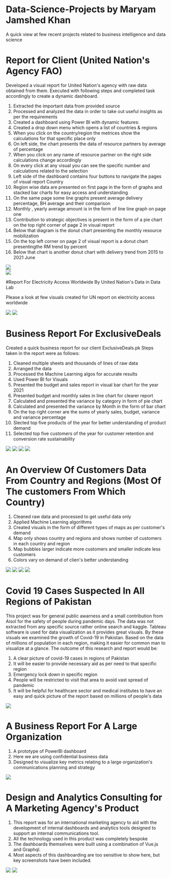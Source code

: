 # Data-Science-Projects by Maryam Jamshed Khan
A quick view at few recent projects related to business intelligence and data science

# Report for Client (United Nation's Agency FAO)

Developed a visual report for United Nation's agency with raw data obtained from them.
Executed with following steps and completed task accordingly to create a dynamic dashboard.

1) Extracted the important data from provided source
2) Processed and analyzed the data in order to take out useful insights as per the requirements
3) Created a dashboard using Power BI with dynamic features:
4) Created a drop down menu which opens a list of countries & regions
5) When you click on the country/region the metrices show the calculations for that specific place only
6) On left side, the chart presents the data of resource partners by average of percentage
7) When you click on any name of resource partner on the right side calculations change accordingly
8) On every click at any visual you can see the specific number and calculations related to the selection
9) Left side of the dashboard contains four buttons to navigate the pages of visual report Country 
10) Region wise data are presented on first page in the form of graphs and stacked bar charts for easy access and understanding
11) On the same page some line graphs present average delivery percentage, BH average and their comparison
12) Monthly , yearly average amount is in the form of line line graph on page one
13) Contribution to strategic objectives is present in the form of a pie chart on the top right corner of page 2 in visual report
14) Below that diagram is the donut chart presenting the monthly resource mobilization
15) On the top left corner on page 2 of visual report is a donut chart presentingthe RM trend by percent
16) Below that chart is another donut chart with delivery trend from 2015 to 2021 June


![](https://github.com/maryamjams/Aisol-Data-Science-Projects/blob/master/Images/report%201.PNG) <BR/>
![](https://github.com/maryamjams/Aisol-Data-Science-Projects/blob/master/Images/report2.PNG)

#Report For Electricity Access Worldwide By United Nation's Data in Data Lab

Please a look at few visuals created for UN report on electricity access worldwide

![](https://github.com/maryamjams/Aisol-Data-Science-Projects/blob/master/Images/report%20un%20electiricity.PNG)
![](https://github.com/maryamjams/Aisol-Data-Science-Projects/blob/master/Images/report%20un%20electricity%202.PNG)


# Business Report For ExclusiveDeals 
Created a quick business report for our client ExclusiveDeals.pk
Steps taken in the report were as follows:

1) Cleaned multiple sheets and thousands of lines of raw data
2) Arranged the data
3) Processed the Machine Learning algos for accurate results
4) Used Power BI for Visuals
5) Presented the budget and sales report in visual bar chart for the year 2021
6) Presented budget and monthly sales in line chart for clearer report 
7) Calculated and presented the variance by category in form of pie chart
8) Calculated and presented the variance by Month in the form of bar chart
9) On the top right corner are the sums of yearly sales, budget, variance and variance percentage
10) Slected top five products of the year for better understanding of product demand
11) Selected top five customers of the year for customer retention and conversion rate sustainability


![](https://github.com/maryamjams/Aisol-Data-Science-Projects/blob/master/Images/budget%20report%20exc%20deals.PNG)
![](https://github.com/maryamjams/Aisol-Data-Science-Projects/blob/master/Images/exc%20deals%20report%204.png)
![](https://github.com/maryamjams/Aisol-Data-Science-Projects/blob/master/Images/exc%20deals%20report%205.png)
![](https://github.com/maryamjams/Aisol-Data-Science-Projects/blob/master/Images/exc%20deals%20report%206.png)

# An Overview Of Customers Data From Country and Regions (Most Of The customers From Which Country) 

1) Cleaned raw data and processed to get useful data only
2) Applied Machine Learning algorithms
3) Created visuals in the form of different types of maps as per customer's demand
4) Map only shows country and regions and shows number of customers in each country and region
5) Map bubbles larger indicate more customers and smaller indicate less customers
6) Colors vary on demand of clien's better understanding 

![](https://github.com/maryamjams/Aisol-Data-Science-Projects/blob/master/Images/map%20viz%201.png)
![](https://github.com/maryamjams/Aisol-Data-Science-Projects/blob/master/Images/map%20viz%202.png)
![](https://github.com/maryamjams/Aisol-Data-Science-Projects/blob/master/Images/map%20viz%203.png)
![](https://github.com/maryamjams/Aisol-Data-Science-Projects/blob/master/Images/map%20viz%204.png)

# Covid 19 Cases Suspected In All Regions of Pakistan
This project was for general public awarness and a small contribution from Aisol for the safety of people during pandemic days.
The data was not extracted from any specific source rather online search and kaggle.
Tableau software is used for data visualization as it provides great visuals. By these visuals we examined the growth of Covid-19 in Pakistan.
Based on the data of millions of population in each region, making it easier for common man to visualize at a glance.
The outcome of this research and report would be: 

1. A clear picture of covid-19 cases in regions of Pakistan 
2. It will be easier to provide necessary aid as per need to that specific region
3. Emergency lock down in specific region
4. People will be restricted to visit that area to avoid vast spread of pandemic
5. It will be helpful for healthcare sector and medical institutes to have an easy and quick picture of the report based on millions of people's data

![](https://github.com/maryamjams/Aisol-Data-Science-Projects/blob/master/Images/covid%2019%20pak.PNG)

# A Business Report For A Large Organization

1) A prototype of PowerBI dashboard
2) Here we are using confidential business data
3) Designed to visualize key metrics relating to a large organization's communications planning and strategy

![](https://github.com/maryamjams/Aisol-Data-Science-Projects/blob/master/Images/powerbi%20report%20business.PNG)


# Design and Analytics Consulting for A Marketing Agency's Product

1)  This report was for an international marketing agency to aid with the development of internal dashboards and analytics tools designed to support an internal communications tool.
2)  All the technology used in this product was completely bespoke
3)  The dashboards themselves were built using a combination of Vue.js and Graphql.
4)  Most aspects of this dashboarding are too sensitive to show here, but key screenshots have been included.

![](https://github.com/maryamjams/Aisol-Data-Science-Projects/blob/master/Images/power%20bi%20visual.PNG) ![](https://github.com/maryamjams/Aisol-Data-Science-Projects/blob/master/Images/powerbi%20visual%202.PNG)
